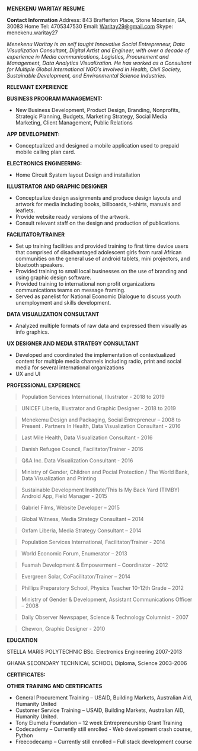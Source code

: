 **MENEKENU WARITAY RESUME** 

**Contact Information**
Address:	843 Brafferton Place, Stone Mountain, GA, 30083
Home Tel:	4705347530
Email:		Waritay29@gmail.com
Skype:		menekenu.waritay27


*Menekenu Waritay is an self taught Innovative Social Entrepreneur, Data Visualization Consultant, Digital Artist and Engineer, with over a decade of experience in Media communications, Logistics, Procurement and  Management, Data Analytics Visualization. He has worked as a Consultant for Multiple Global International NGO’s involved in Health, Civil Society, Sustainable Development, and Environmental Science Industries.*

**RELEVANT EXPERIENCE**

**BUSINESS PROGRAM MANAGEMENT:** 
-	New Business Development, Product Design, Branding, Nonprofits, Strategic Planning, Budgets, Marketing Strategy, Social Media Marketing, Client Management, Public Relations

**APP DEVELOPMENT:** 
-	Conceptualized and designed a mobile application used to prepaid mobile calling plan card.

**ELECTRONICS ENGINEERING:** 
-	Home Circuit System layout Design and installation

**ILLUSTRATOR AND GRAPHIC DESIGNER**
-	Conceptualize design assignments and produce design layouts and artwork for media including books, billboards, t-shirts, manuals and leaflets.
-	Provide website ready versions of the artwork. 
-	Consult relevant staff on the design and production of publications.

**FACILITATOR/TRAINER**
-	Set up training facilities and provided training to first time device users that comprised of disadvantaged adolescent girls from rural African communities on the general use of android tablets, mini projectors, and bluetooth speakers. 
-	Provided training to small local businesses on the use of branding and using graphic design software.
-	Provided training to international non profit organizations communications teams on message framing. 
-	Served as panelist for National Economic Dialogue to discuss youth unemployment and skills development. 

**DATA VISUALIZATION CONSULTANT**

-	Analyzed multiple formats of raw data and expressed them visually as info graphics. 

**UX DESIGNER AND MEDIA STRATEGY CONSULTANT**

-	Developed and coordinated the implementation of contextualized content for multiple media channels including radio, print and social media for several international organizations
-	UX and UI

**PROFESSIONAL EXPERIENCE**

>Population Services International, Illustrator - 2018 to 2019

>UNICEF Liberia, Illustrator and Graphic Designer - 2018 to 2019

>Menekemu Design and Packaging, Social Entrepreneur – 2008 to Present
.
>Partners In Health, Data Visualization Consultant - 2016

>Last Mile Health, Data Visualization Consultant - 2016

>Danish Refugee Council, Facilitator/Trainer - 2016

>Q&A Inc. Data Visualization Consultant - 2016

>Ministry of Gender, Children and Pocial Protection / The World Bank, Data Visualization and Printing 

>Sustainable Development Institute/This Is My Back Yard (TIMBY) Android App,  Field Manager - 2015

>Gabriel Films, Website Developer – 2015

>Global Witness, Media Strategy Consultant – 2014

>Oxfam Liberia, Media Strategy Consultant – 2014

>Population Services International, Facilitator/Trainer - 2014

>World Economic Forum, Enumerator – 2013

>Fuamah Development & Empowerment – Coordinator - 2012

>Evergreen Solar, CoFacilitator/Trainer – 2014

>Phillips Preparatory School, Physics Teacher 10-12th Grade – 2012

>Ministry of Gender & Development, Assistant Communications Officer – 2008

>Daily Observer Newspaper, Science & Technology Columnist  - 2007

>Chevron, Graphic Designer - 2010


**EDUCATION**

STELLA MARIS POLYTECHNIC
BSc. Electronics Engineering
2007-2013

GHANA SECONDARY TECHNICAL SCHOOL
Diploma, Science
2003-2006


**CERTIFICATES:**

**OTHER TRAINING AND CERTIFICATES**

-	General Procurement Training – USAID, Building Markets, Australian Aid, Humanity United
-	Customer Service Training – USAID, Building Markets, Australian AID, Humanity United.
-	Tony Elumelu Foundation – 12 week Entrepreneurship Grant Training
-	Codecademy – Currently still enrolled - Web development crash course, Python
-	Freecodecamp – Currently still enrolled – Full stack development course